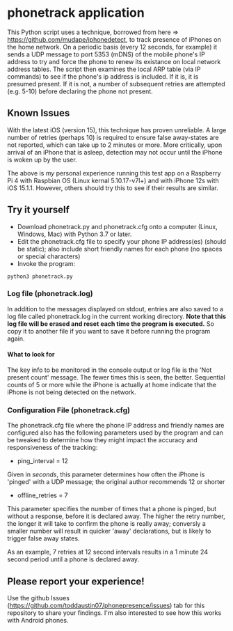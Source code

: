 # phonetrack application

This Python script uses a technique, borrowed from here => https://github.com/mudape/iphonedetect, to track presence of iPhones on the home network.  On a periodic basis (every 12 seconds, for example) it sends a UDP message to port 5353 (mDNS) of the mobile phone's IP address to try and force the phone to renew its existance on local network address tables.  The script then examines the local ARP table (via IP commands) to see if the phone's ip address is included.  If it is, it is presumed present. If it is not, a number of subsequent retries are attempted (e.g. 5-10) before declaring the phone not present.  

## Known Issues
With the latest iOS (version 15), this technique has proven unreliable.  A large number of retries (perhaps 10) is required to ensure false away-states are not reported, which can take up to 2 minutes or more.  More critically, upon arrival of an iPhone that is asleep, detection may not occur until the iPhone is woken up by the user.

The above is *my* personal experience running this test app on a Raspberry Pi 4 with Raspbian OS (Linux kernal 5.10.17-v7l+) and with iPhone 12s with iOS 15.1.1.  However, others should try this to see if their results are similar.

## Try it yourself

- Download phonetrack.py and phonetrack.cfg onto a computer (Linux, Windows, Mac) with Python 3.7 or later.
- Edit the phonetrack.cfg file to specify your phone IP address(es) (should be static); also include short friendly names for each phone (no spaces or special characters)
- Invoke the program:  
```
python3 phonetrack.py
```

### Log file (phonetrack.log)
In addition to the messages displayed on stdout, entries are also saved to a log file called phonetrack.log in the current working directory.  **Note that this log file will be erased and reset each time the program is executed.**  So copy it to another file if you want to save it before running the program again.

#### What to look for
The key info to be monitored in the console output or log file is the 'Not present count' message.  The fewer times this is seen, the better.  Sequential counts of 5 or more while the iPhone is actually at home indicate that the iPhone is not being detected on the network.  

### Configuration File (phonetrack.cfg)
The phonetrack.cfg file where the phone IP address and friendly names are configured also has the following parameters used by the program and can be tweaked to determine how they might impact the accuracy and responsiveness of the tracking:
- ping_interval = 12

Given in *seconds*, this parameter determines how often the iPhone is 'pinged' with a UDP message; the original author recommends 12 or shorter
- offline_retries = 7

This parameter specifies the number of times that a phone is pinged, but without a response, before it is declared away.  The higher the retry number, the longer it will take to confirm the phone is really away; conversly a smaller number will result in quicker 'away' declarations, but is likely to trigger false away states.  

As an example, 7 retries at 12 second intervals results in a 1 minute 24 second period until a phone is declared away.

## Please report your experience!
Use the github Issues (https://github.com/toddaustin07/phonepresence/issues) tab for this repository to share your findings.  I'm also interested to see how this works with Android phones.

